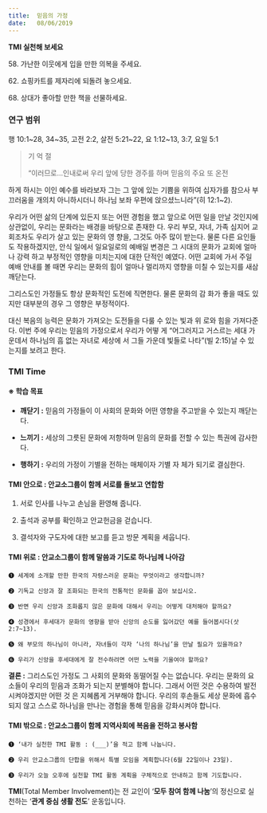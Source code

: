 ```yaml
---
title:  믿음의 가정
date:   08/06/2019
---
```


**TMI 실천해 보세요**

58\. 가난한 이웃에게 입을 만한 의복을 주세요.

62\. 쇼핑카트를 제자리에 되돌려 놓으세요.

68\. 상대가 좋아할 만한 책을 선물하세요.

### 연구 범위
행 10:1~28, 34~35, 고전 2:2, 살전 5:21~22, 요 1:12~13, 3:7, 요일 5:1

> <p>기 억 절</p>
> “이러므로…인내로써 우리 앞에 당한 경주를 하며 믿음의 주요 또 온전
  하게 하시는 이인 예수를 바라보자 그는 그 앞에 있는 기쁨을 위하여
  십자가를 참으사 부끄러움을 개의치 아니하시더니 하나님 보좌 우편에
  앉으셨느니라”(히 12:1~2).

우리가 어떤 삶의 단계에 있든지 또는 어떤 경험을 했고 앞으로 어떤
일을 만날 것인지에 상관없이, 우리는 문화라는 배경을 바탕으로 존재한
다. 우리 부모, 자녀, 가족 심지어 교회조차도 우리가 살고 있는 문화의 영
향을, 그것도 아주 많이 받는다. 물론 다른 요인들도 작용하겠지만, 안식
일에서 일요일로의 예배일 변경은 그 시대의 문화가 교회에 얼마나 강력
하고 부정적인 영향을 미치는지에 대한 단적인 예였다. 어떤 교회에 가서
주일 예배 안내를 볼 때면 우리는 문화의 힘이 얼마나 멀리까지 영향을
미칠 수 있는지를 새삼 깨닫는다.

그리스도인 가정들도 항상 문화적인 도전에 직면한다. 물론 문화의 감
화가 좋을 때도 있지만 대부분의 경우 그 영향은 부정적이다.

대신 복음의 능력은 문화가 가져오는 도전들을 다룰 수 있는 빛과 위
로와 힘을 가져다준다. 이번 주에 우리는 믿음의 가정으로서 우리가 어떻
게 “어그러지고 거스르는 세대 가운데서 하나님의 흠 없는 자녀로 세상에
서 그들 가운데 빛들로 나타”(빌 2:15)날 수 있는지를 보려고 한다.

### TMI Time

#### ※ 학습 목표

- **깨닫기 :** 믿음의 가정들이 이 사회의 문화와 어떤 영향을
주고받을 수 있는지 깨닫는다.

- **느끼기 :** 세상의 그릇된 문화에 저항하며 믿음의 문화를
전할 수 있는 특권에 감사한다.

- **행하기 :** 우리의 가정이 기별을 전하는 매체이자 기별 자
체가 되기로 결심한다.

#### TMI 안으로 : 안교소그룹이 함께 서로를 돌보고 연합함

1. 서로 인사를 나누고
손님을 환영해 줍니다.

2. 출석과 공부를 확인하고
안교헌금을 걷습니다.

3. 결석자와 구도자에
대한 보고를 듣고
방문 계획을 세웁니다.

#### TMI 위로 : 안교소그룹이 함께 말씀과 기도로 하나님께 나아감

`➊ 세계에 소개할 만한 한국의 자랑스러운 문화는 무엇이라고 생각합니까?`

`➋ 기독교 신앙과 잘 조화되는 한국의 전통적인 문화를 꼽아 보십시오.`

`➌ 반면 우리 신앙과 조화롭지 않은 문화에 대해서 우리는 어떻게 대처해야 할까요?`

`➍ 성경에서 후세대가 문화의 영향을 받아 신앙의 순도를 잃어갔던 예를 들어봅시다(삿 2:7~13).`

`➎ 왜 부모의 하나님이 아니라, 자녀들이 각자 ‘나의 하나님’을 만날 필요가 있을까요?`

`➏ 우리가 신앙을 후세대에게 잘 전수하려면 어떤 노력을 기울여야 할까요?`

**결론 :** 그리스도인 가정도 그 사회의 문화와 동떨어질 수는 없습니다. 우리는 문화의 요소들이 우리의
믿음과 조화가 되는지 분별해야 합니다. 그래서 어떤 것은 수용하여 발전시켜야겠지만 어떤 것
은 지혜롭게 거부해야 합니다. 우리의 후손들도 세상 문화에 흡수되지 않고 스스로 하나님을
만나는 경험을 통해 믿음을 강화시켜야 합니다.

#### TMI 밖으로 : 안교소그룹이 함께 지역사회에 복음을 전하고 봉사함

`➊ ‘내가 실천한 TMI 활동 : (___)’을 적고 함께 나눕니다.`

`➋ 우리 안교소그룹의 단합을 위해서 특별 모임을 계획합니다(6월 22일이나 23일).`

`➌ 우리가 오늘 오후에 실천할 TMI 활동 계획을 구체적으로 안내하고 함께 기도합니다.`

**TMI**(Total Member Involvement)는 전 교인이 ‘**모두 참여 함께 나눔**’의 정신으로 실천하는 ‘**관계 중심 생활 전도**’ 운동입니다.